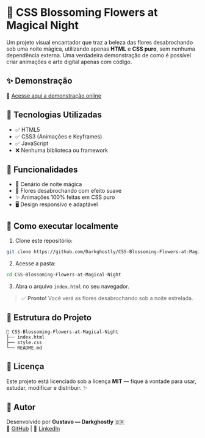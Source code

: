 
# 🌸 CSS Blossoming Flowers at Magical Night

Um projeto visual encantador que traz a beleza das flores desabrochando sob uma noite mágica, utilizando apenas **HTML** e **CSS puro**, sem nenhuma dependência externa. Uma verdadeira demonstração de como é possível criar animações e arte digital apenas com código.

## ✨ Demonstração

🔗 [Acesse aqui a demonstração online](https://darkghostly.github.io/CSS-Blossoming-Flowers-at-Magical-Night/)

## 🚀 Tecnologias Utilizadas

- ✅ HTML5
- ✅ CSS3 (Animações e Keyframes)
- ✅ JavaScript
- ❌ Nenhuma biblioteca ou framework

## 🎯 Funcionalidades

- 🌙 Cenário de noite mágica
- 🌸 Flores desabrochando com efeito suave
- ✨ Animações 100% feitas em CSS puro
- 🖥️ Design responsivo e adaptável

## 🔧 Como executar localmente

1. Clone este repositório:
```bash
git clone https://github.com/Darkghostly/CSS-Blossoming-Flowers-at-Magical-Night.git
```
2. Acesse a pasta:
```bash
cd CSS-Blossoming-Flowers-at-Magical-Night
```
3. Abra o arquivo `index.html` no seu navegador.

> ✅ **Pronto!** Você verá as flores desabrochando sob a noite estrelada.

## 📂 Estrutura do Projeto

```
📁 CSS-Blossoming-Flowers-at-Magical-Night
├── index.html
├── style.css
└── README.md
```

## 📜 Licença

Este projeto está licenciado sob a licença **MIT** — fique à vontade para usar, estudar, modificar e distribuir. ✨

## 🫡 Autor

Desenvolvido por **Gustavo — Darkghostly** 🇧🇷  
🔗 [GitHub](https://github.com/Darkghostly) | 🔗 [LinkedIn](https://www.linkedin.com/in/seu-username)
